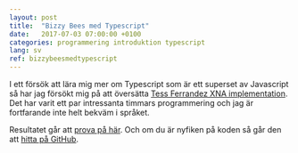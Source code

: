 ```yaml
---
layout: post
title:  "Bizzy Bees med Typescript"
date:   2017-07-03 07:00:00 +0100
categories: programmering introduktion typescript
lang: sv
ref: bizzybeesmedtypescript
---
```

I ett försök att lära mig mer om Typescript som är ett superset av Javascript så har jag försökt mig på att översätta [Tess Ferrandez XNA implementation]. Det har varit ett par intressanta timmars programmering och jag är fortfarande inte helt bekväm i språket.

Resultatet går att [prova på här]. Och om du är nyfiken på koden så går den att [hitta på GitHub].

[Tess Ferrandez XNA implementation]: https://blogs.msdn.microsoft.com/tess/2012/03/02/xna-for-windows-phone-walkthroughcreating-the-bizzy-bees-game/
[prova på här]: http://programmeramera.se/pages/bizzybees/index.html
[hitta på GitHub]: https://github.com/programmeramera/BizzyBeesTS/
